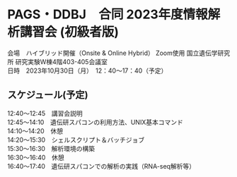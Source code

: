 # PAGS・DDBJ　合同 2023年度情報解析講習会 (初級者版)

会場　ハイブリッド開催（Onsite & Online Hybrid） Zoom使用 国立遺伝学研究所 研究実験W棟4階403-405会議室<br>
日時　2023年10月30日（月）　12：40～17：40（予定）

## スケジュール(予定)
12:40～12:45　講習会説明<br>
12:45～14:10　遺伝研スパコンの利用方法、UNIX基本コマンド<br>
14:10～14:20　休憩<br>
14:20～15:30　シェルスクリプト＆バッチジョブ<br>
15:30～16:30　解析環境の構築<br>
16:30～16:40　休憩<br>
16:40～17:40　遺伝研スパコンでの解析の実践（RNA-seq解析等）<br>
